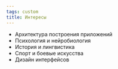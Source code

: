 ```yaml
---
tags: custom
title: Интересы
---
```


* Архитектура построения приложений
* Психология и нейробиология
* История и лингвистика
* Спорт и боевые искусства
* Дизайн интерфейсов
